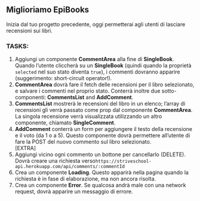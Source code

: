 ## Miglioriamo EpiBooks

Inizia dal tuo progetto precedente, oggi permetterai agli utenti di lasciare recensioni sui libri.

### TASKS:

1.  Aggiungi un componente **CommentArea** alla fine di **SingleBook**. Quando l’utente cliccherà su un **SingleBook** (quindi quando la proprietà `selected` nel suo stato diventa `true`), i commenti dovranno apparire (suggerimento: short-circuit operator!).
2.  **CommentArea** dovrà fare il fetch delle recensioni per il libro selezionato, e salvare i commenti nel proprio stato. Conterrà inoltre due sotto-componenti: **CommentsList** and **AddComment**.
3.  **CommentsList** mostrerà le recensioni del libro in un elenco; l’array di recensioni gli verrà passato come prop dal componente **CommentArea**. La singola recensione verrà visualizzata utilizzando un altro componente, chiamato **SingleComment**.
4.  **AddComment** conterrà un form per aggiungere il testo della recensione e il voto (da 1 o a 5). Questo componente dovrà permettere all’utente di fare la POST del nuovo commento sul libro selezionato.  
    [EXTRA]
5.  Aggiungi vicino ogni commento un bottone per cancellarlo (DELETE). Dovrà creare una richiesta verso`https://striveschool-api.herokuapp.com/api/comments/:commentId`
6.  Crea un componente **Loading**. Questo apparirà nella pagina quando la richiesta è in fase di elaborazione, ma non ancora risolta.
7.  Crea un componente **Error**. Se qualcosa andrà male con una network request, dovrà apparire un messaggio di errore.
